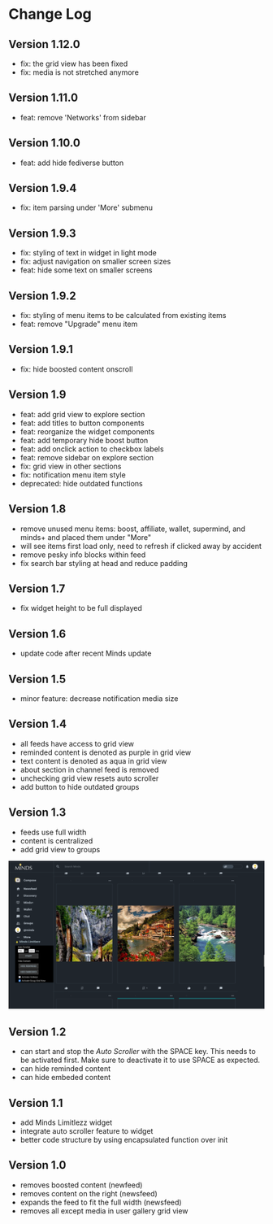 # Change Log

## Version 1.12.0

- fix: the grid view has been fixed 
- fix: media is not stretched anymore

## Version 1.11.0

- feat: remove 'Networks' from sidebar

## Version 1.10.0

- feat: add hide fediverse button

## Version 1.9.4

- fix: item parsing under 'More' submenu

## Version 1.9.3

- fix: styling of text in widget in light mode
- fix: adjust navigation on smaller screen sizes
- feat: hide some text on smaller screens

## Version 1.9.2

- fix: styling of menu items to be calculated from existing items
- feat: remove "Upgrade" menu item

## Version 1.9.1

- fix: hide boosted content onscroll

## Version 1.9

- feat: add grid view to explore section
- feat: add titles to button components
- feat: reorganize the widget components
- feat: add temporary hide boost button
- feat: add onclick action to checkbox labels
- feat: remove sidebar on explore section
- fix: grid view in other sections
- fix: notification menu item style
- deprecated: hide outdated functions

## Version 1.8

- remove unused menu items: boost, affiliate, wallet, supermind, and minds+ and placed them under "More"
- will see items first load only, need to refresh if clicked away by accident
- remove pesky info blocks within feed
- fix search bar styling at head and reduce padding

## Version 1.7

- fix widget height to be full displayed

## Version 1.6

- update code after recent Minds update

## Version 1.5

- minor feature: decrease notification media size

## Version 1.4

- all feeds have access to grid view
- reminded content is denoted as purple in grid view
- text content is denoted as aqua in grid view
- about section in channel feed is removed
- unchecking grid view resets auto scroller
- add button to hide outdated groups

## Version 1.3

- feeds use full width
- content is centralized
- add grid view to groups

![Minds Limitlezz Widget](./assets/img/v1.3-group-grid-view.png)

## Version 1.2

- can start and stop the *Auto Scroller* with the SPACE key. This needs to be activated first. Make sure to deactivate it to use SPACE as expected.
- can hide reminded content
- can hide embeded content

## Version 1.1

- add Minds Limitlezz widget
- integrate auto scroller feature to widget
- better code structure by using encapsulated function over init


## Version 1.0

- removes boosted content (newfeed)
- removes content on the right (newsfeed)
- expands the feed to fit the full width (newsfeed)
- removes all except media in user gallery grid view
